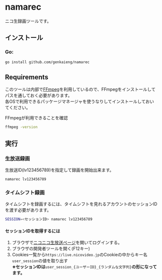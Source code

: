 # namarec

ニコ生録画ツールです。

## インストール

### Go:

```sh
go install github.com/genkaieng/namarec
```

## Requirements

このツールは内部で[FFmpeg](https://www.ffmpeg.org/)を利用しているので、FFmpegをインストールしてパスを通しておく必要があります。<br>
各OSで利用できるパッケージマネージャを使うなりしてインストールしておいてください。

FFmpegが利用できることを確認

```sh
ffmpeg -version
```

## 実行

### 生放送録画

生放送ID(lv123456789)を指定して録画を開始出来ます。

```sh
namarec lv123456789
```

### タイムシフト録画

タイムシフトを録画するには、タイムシフトを見れるアカウントのセッションIDを渡す必要があります。

```sh
SESSION=<セッションID> namarec lv123456789
```

#### セッションIDを取得するには

1. ブラウザで[ニコニコ生放送ページ](https://live.nicovideo.jp)を開いてログインする。
2. ブラウザの開発者ツールを開く(F12キー)
3. Cookies一覧から`https://live.nicovideo.jp`のCookieの中からキー名`user_session`の値を取り出す<br>
**※セッションIDは**`user_session_{ユーザーID}_{ランダムな文字列}`**の形になってます。**
